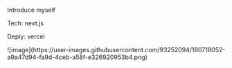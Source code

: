 <p>Introduce myself</p>
<p>Tech: next.js</p>
<p>Deply: vercel</p>
![image](https://user-images.githubusercontent.com/93252094/180718052-a9a47d94-fa9d-4ceb-a58f-e326920953b4.png)
